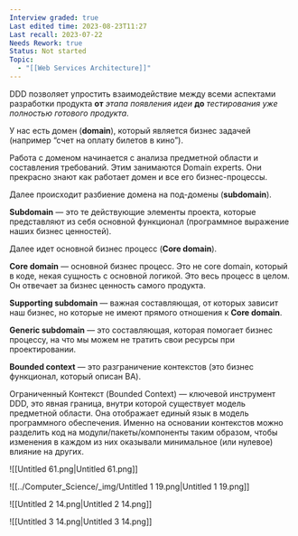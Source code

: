 ```yaml
---
Interview graded: true
Last edited time: 2023-08-23T11:27
Last recall: 2023-07-22
Needs Rework: true
Status: Not started
Topic:
  - "[[Web Services Architecture]]"
---
```

DDD позволяет упростить взаимодействие между всеми аспектами разработки продукта **от** _этапа появления идеи_ **до** _тестирования уже полностью готового продукта_.

У нас есть домен (**domain**), который является бизнес задачей (например “счет на оплату билетов в кино”).

Работа с доменом начинается с анализа предметной области и составления требований. Этим занимаются Domain experts. Они прекрасно знают как работает домен и все его бизнес-процессы.

Далее происходит разбиение домена на под-домены (**subdomain**).

**Subdomain** — это те действующие элементы проекта, которые представляют из себя основной функционал (программное выражение наших бизнес ценностей).

Далее идет основной бизнес процесс (**Core domain**).

**Core domain** — основной бизнес процесс. Это не core domain, который в коде, некая сущность с основной логикой. Это весь процесс в целом. Он отвечает за бизнес ценность самого продукта.

**Supporting subdomain** — важная составляющая, от которых зависит наш бизнес, но которые не имеют прямого отношения к **Core domain**.

**Generic subdomain** — это составляющая, которая помогает бизнес процессу, на что мы можем не тратить свои ресурсы при проектировании.

**Bounded context** — это разграничение контекстов (это бизнес функционал, который описан BA).

  

Ограниченный Контекст (Bounded Context) — ключевой инструмент DDD, это явная граница, внутри которой существует модель предметной области. Она отображает единый язык в модель программного обеспечения. Именно на основании контекстов можно разделить код на модули/пакеты/компоненты таким образом, чтобы изменения в каждом из них оказывали минимальное (или нулевое) влияние на других.

![[Untitled 61.png|Untitled 61.png]]

![[../Computer_Science/_img/Untitled 1 19.png|Untitled 1 19.png]]

![[Untitled 2 14.png|Untitled 2 14.png]]

![[Untitled 3 14.png|Untitled 3 14.png]]